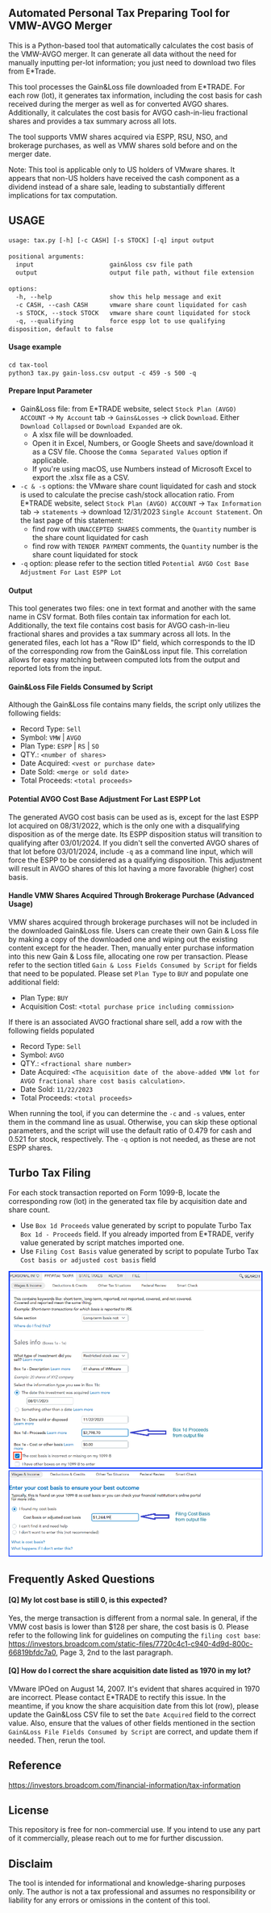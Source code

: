 ## Automated Personal Tax Preparing Tool for VMW-AVGO Merger

This is a Python-based tool that automatically calculates the cost basis of the VMW-AVGO merger. It can generate all
data without the need for manually inputting per-lot information; you just need to download two files from E*Trade.

This tool processes the Gain&Loss file downloaded from E*TRADE. For each row (lot), it generates tax information,
including the cost basis for cash received during the merger as well as for converted AVGO shares. Additionally,
it calculates the cost basis for AVGO cash-in-lieu fractional shares and provides a tax summary across all lots.

The tool supports VMW shares acquired via ESPP, RSU, NSO, and brokerage purchases, as well as VMW shares sold before
and on the merger date.

Note:
This tool is applicable only to US holders of VMware shares. It appears that non-US holders have received the cash
component as a dividend instead of a share sale, leading to substantially different implications for tax computation.

## USAGE

```text
usage: tax.py [-h] [-c CASH] [-s STOCK] [-q] input output

positional arguments:
  input                     gain&loss csv file path
  output                    output file path, without file extension

options:
  -h, --help                show this help message and exit
  -c CASH, --cash CASH      vmware share count liquidated for cash
  -s STOCK, --stock STOCK   vmware share count liquidated for stock
  -q, --qualifying          force espp lot to use qualifying disposition, default to false
```

#### Usage example

```text
cd tax-tool
python3 tax.py gain-loss.csv output -c 459 -s 500 -q
```

#### Prepare Input Parameter

- Gain&Loss file: from E*TRADE website, select `Stock Plan (AVGO) ACCOUNT` -> `My Account` tab -> `Gains&Losses` ->
  click `Download`. Either `Download Collapsed` or `Download Expanded` are ok.
    - A xlsx file will be downloaded.
    - Open it in Excel, Numbers, or Google Sheets and save/download it as a CSV file. Choose the
      `Comma Separated Values` option if applicable.
    - If you're using macOS, use Numbers instead of Microsoft Excel to export the .xlsx file as a CSV.
- `-c & -s` options: the VMware share count liquidated for cash and stock is used to calculate the precise cash/stock 
   allocation ratio. From E*TRADE website, select `Stock Plan (AVGO) ACCOUNT` -> `Tax Information` tab -> `statements`
   -> download 12/31/2023 `Single Account Statement`. On the last page of this statement:
    - find row with `UNACCEPTED SHARES` comments, the `Quantity` number is the share count liquidated for cash
    - find row with `TENDER PAYMENT` comments, the `Quantity` number is the share count liquidated for stock
- `-q` option: please refer to the section titled `Potential AVGO Cost Base Adjustment For Last ESPP Lot`

#### Output

This tool generates two files: one in text format and another with the same name in CSV format. Both files contain tax
information for each lot. Additionally, the text file contains cost basis for AVGO cash-in-lieu fractional shares and
provides a tax summary across all lots. In the generated files, each lot has a "Row ID" field, which corresponds to the
ID of the corresponding row from the Gain&Loss input file. This correlation allows for easy matching between computed
lots from the output and reported lots from the input.

#### Gain&Loss File Fields Consumed by Script

Although the Gain&Loss file contains many fields, the script only utilizes the following fields:

- Record Type: `Sell`
- Symbol: `VMW` | `AVGO`
- Plan Type: `ESPP` | `RS` | `SO`
- QTY.: `<number of shares>`
- Date Acquired: `<vest or purchase date>`
- Date Sold: `<merge or sold date>`
- Total Proceeds: `<total proceeds>`

#### Potential AVGO Cost Base Adjustment For Last ESPP Lot

The generated AVGO cost basis can be used as is, except for the last ESPP lot acquired on 08/31/2022, which is the
only one with a disqualifying disposition as of the merge date. Its ESPP disposition status will transition to
qualifying after 03/01/2024. If you didn't sell the converted AVGO shares of that lot before 03/01/2024, include `-q`
as a command line input, which will force the ESPP to be considered as a qualifying disposition. This adjustment will
result in AVGO shares of this lot having a more favorable (higher) cost basis.

#### Handle VMW Shares Acquired Through Brokerage Purchase (Advanced Usage)

VMW shares acquired through brokerage purchases will not be included in the downloaded Gain&Loss file. Users can
create their own Gain & Loss file by making a copy of the downloaded one and wiping out the existing content except
for the header. Then, manually enter purchase information into this new Gain & Loss file, allocating one row per
transaction. Please refer to the section titled `Gain & Loss Fields Consumed by Script` for fields that need to
be populated. Please set `Plan Type` to `BUY` and populate one additional field:

- Plan Type: `BUY`
- Acquisition Cost: `<total purchase price including commission>`

If there is an associated AVGO fractional share sell, add a row with the following fields populated

- Record Type: `Sell`
- Symbol: `AVGO`
- QTY.: `<fractional share number>`
- Date Acquired: `<The acquisition date of the above-added VMW lot for AVGO fractional share cost basis calculation>`.
- Date Sold: `11/22/2023`
- Total Proceeds: `<total proceeds>`

When running the tool, if you can determine the `-c` and `-s` values, enter them in the command line as usual. 
Otherwise, you can skip these optional parameters, and the script will use the default ratio of 0.479 for cash and 
0.521 for stock, respectively. The `-q` option is not needed, as these are not ESPP shares.

## Turbo Tax Filing

For each stock transaction reported on Form 1099-B, locate the corresponding row (lot) in the generated tax file by
acquisition date and share count.

- Use `Box 1d Proceeds` value generated by script to populate Turbo Tax `Box 1d - Proceeds` field. If you already
  imported from E*TRADE, verify value generated by script matches imported one.
- Use `Filing Cost Basis` value generated by script to populate Turbo Tax `Cost basis or adjusted cost basis` field

![Alt text](img/tt-1.png?raw=true "enter total proceeds")
![Alt text](img/tt-2.png?raw=true "enter total cost base")

## Frequently Asked Questions

#### [Q] My lot cost base is still 0, is this expected? <br />

Yes, the merge transaction is different from a normal sale. In general, if the VMW cost basis is lower than $128
per share, the cost basis is 0. Please refer to the following link for guidelines on computing the
`filing cost base`: https://investors.broadcom.com/static-files/7720c4c1-c940-4d9d-800c-66819bfdc7a0,
Page 3, 2nd to the last paragraph.

#### [Q] How do I correct the share acquisition date listed as 1970 in my lot? <br/>

VMware IPOed on August 14, 2007. It's evident that shares acquired in 1970 are incorrect. Please contact E*TRADE to
rectify this issue. In the meantime, if you know the share acquisition date from this lot (row), please update the
Gain&Loss CSV file to set the `Date Acquired` field to the correct value. Also, ensure that the values of other fields
mentioned in the section `Gain&Loss File Fields Consumed by Script` are correct, and update them if needed. Then,
rerun the tool.

## Reference

https://investors.broadcom.com/financial-information/tax-information

## License

This repository is free for non-commercial use. If you intend to use any part of it commercially, please reach out to
me for further discussion.

## Disclaim

The tool is intended for informational and knowledge-sharing purposes only. The author is not a tax professional and
assumes no responsibility or liability for any errors or omissions in the content of this tool.
